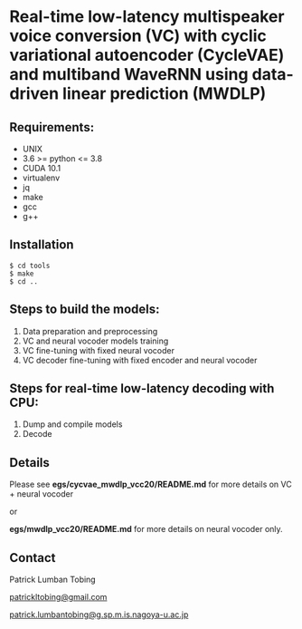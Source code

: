 # Real-time low-latency multispeaker voice conversion (VC) with cyclic variational autoencoder (CycleVAE) and multiband WaveRNN using data-driven linear prediction (MWDLP)


## Requirements:
- UNIX
- 3.6 >= python <= 3.8
- CUDA 10.1
- virtualenv
- jq
- make
- gcc
- g++


## Installation
```
$ cd tools
$ make
$ cd ..
```

## Steps to build the models:
1. Data preparation and preprocessing
2. VC and neural vocoder models training
3. VC fine-tuning with fixed neural vocoder
4. VC decoder fine-tuning with fixed encoder and neural vocoder


## Steps for real-time low-latency decoding with CPU:
1. Dump and compile models
2. Decode


## Details

Please see **egs/cycvae_mwdlp_vcc20/README.md** for more details on VC + neural vocoder

or

**egs/mwdlp_vcc20/README.md** for more details on neural vocoder only.


## Contact

Patrick Lumban Tobing

patrickltobing@gmail.com

patrick.lumbantobing@g.sp.m.is.nagoya-u.ac.jp

